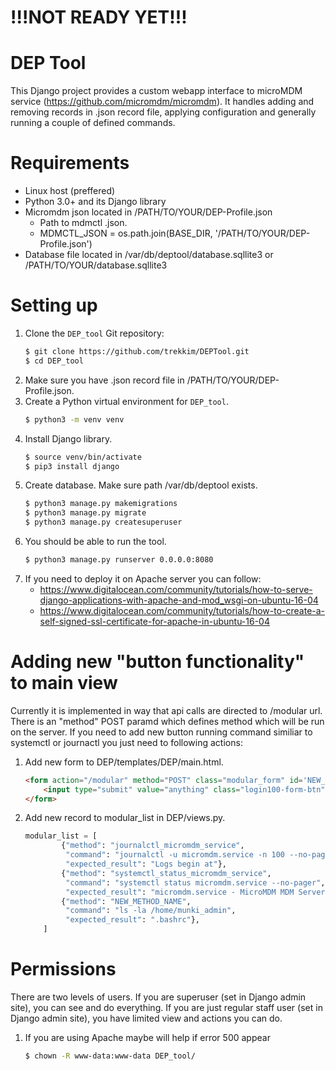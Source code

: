 !!!NOT READY YET!!!
=================
DEP Tool
=================

This Django project provides a custom webapp interface to microMDM service (https://github.com/micromdm/micromdm). It handles adding and removing records in .json record file, applying configuration and generally running a couple of defined commands.


Requirements
=================

* Linux host (preffered)
* Python 3.0+ and its Django library
* Micromdm json located in /PATH/TO/YOUR/DEP-Profile.json 
  * Path to mdmctl .json.
  * MDMCTL_JSON = os.path.join(BASE_DIR, '/PATH/TO/YOUR/DEP-Profile.json')
* Database file located in /var/db/deptool/database.sqllite3 or  /PATH/TO/YOUR/database.sqllite3


Setting up
=================

1. Clone the `DEP_tool` Git repository:
   ```bash
   $ git clone https://github.com/trekkim/DEPTool.git
   $ cd DEP_tool
   ```
2. Make sure you have .json record file in /PATH/TO/YOUR/DEP-Profile.json.
3. Create a Python virtual environment for `DEP_tool`.
   ```bash
   $ python3 -m venv venv
   ```
4. Install Django library.
   ```bash
   $ source venv/bin/activate
   $ pip3 install django
   ```
5. Create database. Make sure path /var/db/deptool exists.
   ```bash
   $ python3 manage.py makemigrations
   $ python3 manage.py migrate
   $ python3 manage.py createsuperuser
   ```
6. You should be able to run the tool.
   ```bash
   $ python3 manage.py runserver 0.0.0.0:8080
   ``` 
7. If you need to deploy it on Apache server you can follow:
   * https://www.digitalocean.com/community/tutorials/how-to-serve-django-applications-with-apache-and-mod_wsgi-on-ubuntu-16-04
   * https://www.digitalocean.com/community/tutorials/how-to-create-a-self-signed-ssl-certificate-for-apache-in-ubuntu-16-04


Adding new "button functionality" to main view
=================

Currently it is implemented in way that api calls are directed to /modular url. There is an "method" POST paramd which defines method which will be run on the server. If you need to add new button running command similiar to systemctl or journactl you just need to following actions:

1. Add new form to DEP/templates/DEP/main.html.
   ```html
   <form action="/modular" method="POST" class="modular_form" id='NEW_METHOD_NAME'>
       <input type="submit" value="anything" class="login100-form-btn">
   </form>
   ```
2. Add new record to modular_list in DEP/views.py.
   ```python
   modular_list = [
           {"method": "journalctl_micromdm_service",
            "command": "journalctl -u micromdm.service -n 100 --no-pager",
            "expected_result": "Logs begin at"},
           {"method": "systemctl_status_micromdm_service",
            "command": "systemctl status micromdm.service --no-pager",
            "expected_result": "micromdm.service - MicroMDM MDM Server"},
           {"method": "NEW_METHOD_NAME",
            "command": "ls -la /home/munki_admin",
            "expected_result": ".bashrc"},
       ]
   ```

Permissions
=================

There are two levels of users. If you are superuser (set in Django admin site), you can see and do everything. If you are just regular staff user (set in Django admin site), you have limited view and actions you can do.

1. If you are using Apache maybe will help if error 500 appear
   ```bash
   $ chown -R www-data:www-data DEP_tool/
   ``` 